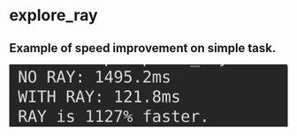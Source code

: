 # explore_ray

## Example of speed improvement on simple task. 
![much_faster!](https://github.com/k-zehnder/explore_ray/blob/main/images/ray_proof_speed.png)
